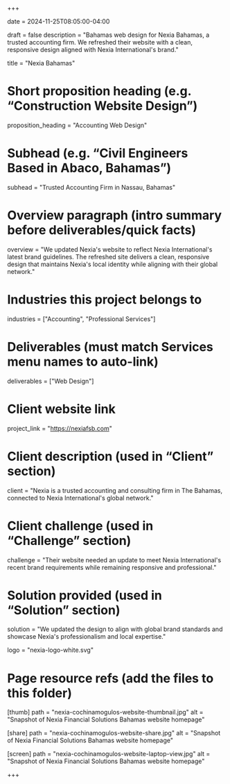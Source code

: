 +++

date = 2024-11-25T08:05:00-04:00

draft = false
description = "Bahamas web design for Nexia Bahamas, a trusted accounting firm. We refreshed their website with a clean, responsive design aligned with Nexia International's brand."

title = "Nexia Bahamas"

# Short proposition heading (e.g. “Construction Website Design”)
proposition_heading = "Accounting Web Design"

# Subhead (e.g. “Civil Engineers Based in Abaco, Bahamas”)
subhead = "Trusted Accounting Firm in Nassau, Bahamas"

# Overview paragraph (intro summary before deliverables/quick facts)
overview = "We updated Nexia's website to reflect Nexia International's latest brand guidelines. The refreshed site delivers a clean, responsive design that maintains Nexia's local identity while aligning with their global network."

# Industries this project belongs to
industries = ["Accounting", "Professional Services"]

# Deliverables (must match Services menu names to auto-link)
deliverables = ["Web Design"]

# Client website link
project_link = "https://nexiafsb.com"

# Client description (used in “Client” section)
client = "Nexia is a trusted accounting and consulting firm in The Bahamas, connected to Nexia International's global network."

# Client challenge (used in “Challenge” section)
challenge = "Their website needed an update to meet Nexia International's recent brand requirements while remaining responsive and professional."

# Solution provided (used in “Solution” section)
solution = "We updated the design to align with global brand standards and showcase Nexia's professionalism and local expertise."


logo = "nexia-logo-white.svg" 

# Page resource refs (add the files to this folder)
[thumb]
path = "nexia-cochinamogulos-website-thumbnail.jpg"
alt  = "Snapshot of Nexia Financial Solutions Bahamas website homepage"

[share]
path = "nexia-cochinamogulos-website-share.jpg"
alt  = "Snapshot of Nexia Financial Solutions Bahamas website homepage"

[screen]
path = "nexia-cochinamogulos-website-laptop-view.jpg"
alt  = "Snapshot of Nexia Financial Solutions Bahamas website homepage"

+++